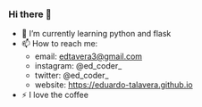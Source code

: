 ### Hi there 👋 

- 🌱 I’m currently learning python and flask
- 📫 How to reach me:
  - email: edtavera3@gmail.com
  - instagram: @ed_coder_
  - twitter: @ed_coder_
  - website: https://eduardo-talavera.github.io
- ⚡ I love the coffee
